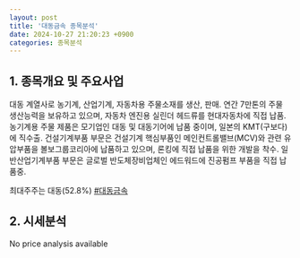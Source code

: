```yaml
---
layout: post
title: '대동금속 종목분석'
date: 2024-10-27 21:20:23 +0900
categories: 종목분석
---
```


## 1. 종목개요 및 주요사업

대동 계열사로 농기계, 산업기계, 자동차용 주물소재를 생산, 판매. 연간 7만톤의 주물 생산능력을 보유하고 있으며, 자동차 엔진용 실린더 헤드류를 현대자동차에 직접 납품. 농기계용 주물 제품은 모기업인 대동 및 대동기어에 납품 중이며, 일본의 KMT(구보다)에 직수출. 건설기계부품 부문은 건설기계 핵심부품인 메인컨트롤밸브(MCV)와 관련 유압부품을 볼보그룹코리아에 납품하고 있으며, 론킹에 직접 납품을 위한 개발을 착수. 일반산업기계부품 부문은 글로벌 반도체장비업체인 에드워드에 진공펌프 부품을 직접 납품중.

최대주주는 대동(52.8%)
[#대동금속](#)

## 2. 시세분석

No price analysis available
